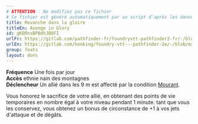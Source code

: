 ```yaml
---
# ATTENTION : Ne modifiez pas ce fichier
# Ce fichier est généré automatiquement par un script d'après les données du module Foundry VTT officiel et de sa traduction
title: Revanche dans la gloire
titleEn: Avenge in Glory
id: gKDRnsBPBdhJB0FI
urlFr: https://gitlab.com/pathfinder-fr/foundryvtt-pathfinder2-fr/-/blob/master/data/feats/gKDRnsBPBdhJB0FI.htm
urlEn: https://gitlab.com/hooking/foundry-vtt---pathfinder-2e/-/blob/master/packs/data/feats.db/avenge-in-glory.json
group: feats
layout: dons
---
```

**Fréquence** Une fois par jour  
**Accès** ethnie nain des montagnes  
**Déclencheur** Un allié dans les 9 m est affecté par la condition [Mourant](../conditions/mourant.md).  


Vous honorez le sacrifice de votre allié, en obtenant des points de vie temporaires en nombre égal à votre niveau pendant 1 minute. tant que vous les conservez, vous obtenez un bonus de circonstance de +1 à vos jets d'attaque et de dégâts.



